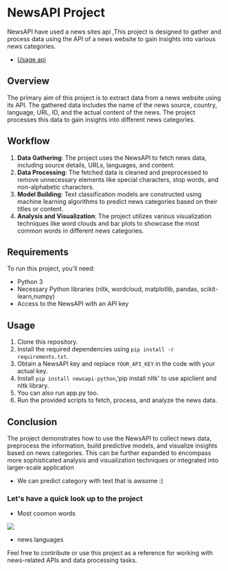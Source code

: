 # NewsAPI Project
NewsAPI have used a news sites api ,This project is designed to gather and process data using the API of a news website to gain insights into various news categories.
- [Usage api](https://newsapi.org)

## Overview

The primary aim of this project is to extract data from a news website using its API. The gathered data includes the name of the news source, country, language, URL, ID, and the actual content of the news. The project processes this data to gain insights into different news categories.

## Workflow

1. **Data Gathering**: The project uses the NewsAPI to fetch news data, including source details, URLs, languages, and content.
2. **Data Processing**: The fetched data is cleaned and preprocessed to remove unnecessary elements like special characters, stop words, and non-alphabetic characters.
3. **Model Building**: Text classification models are constructed using machine learning algorithms to predict news categories based on their titles or content.
4. **Analysis and Visualization**: The project utilizes various visualization techniques like word clouds and bar plots to showcase the most common words in different news categories.

## Requirements

To run this project, you'll need:
- Python 3
- Necessary Python libraries (nltk, wordcloud, matplotlib, pandas, scikit-learn,numpy)
- Access to the NewsAPI with an API key

## Usage

1. Clone this repository.
2. Install the required dependencies using `pip install -r requirements.txt`.
3. Obtain a NewsAPI key and replace `YOUR_API_KEY` in the code with your actual key.
4. Install `pip install newsapi-python`,'pip install nltk' to use apiclient and nltk library.
5. You can also run app.py too.
6. Run the provided scripts to fetch, process, and analyze the news data.

## Conclusion

The project demonstrates how to use the NewsAPI to collect news data, preprocess the information, build predictive models, and visualize insights based on news categories. This can be further expanded to encompass more sophisticated analysis and visualization techniques or integrated into larger-scale application
- We can predict category with text that is awsome :)
### Let's have a quick look up  to the project

[](https://github.com/nursena8/NewsApiProject/assets/115145369/1249f52c-34c7-4321-8ab5-e536563d6d23)
- Most coomon words

![](https://github.com/nursena8/NewsApiProject/assets/115145369/be57d7fd-7ba9-4544-94b6-d84d82bb6b75)
- news languages

Feel free to contribute or use this project as a reference for working with news-related APIs and data processing tasks.
